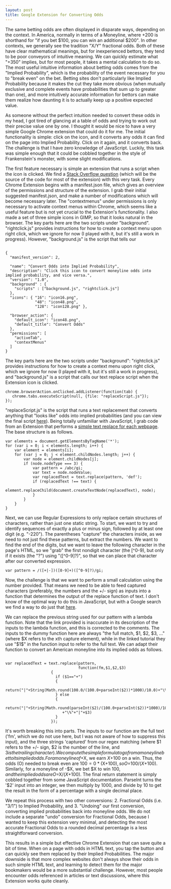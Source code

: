 ```yaml
---
layout: post
title: Google Extension for Converting Odds 
---
```


The same betting odds are often displayed in disparate ways, depending on the context. In America, normally in terms of a Moneyline, where +200 is shorthand for "if you bet $100, you can win an additional $200". In other contexts, we generally see the tradition "X/Y" fractional odds. Both of these have clear mathematical meanings, but for inexperienced bettors, they tend to be poor conveyors of intuitive meaning. We can quickly estimate what "+350" implies, but for most people, it takes a mental calculation to do so. The most useful intuitive information about betting odds comes from the "Implied Probability", which is the probability of the event necessary for you to "break even" on the bet. Betting sites don't particularly like Implied Probability because it makes the cut they take more obvious (when mutually exclusive and complete events have probabilities that sum up to greater than one), and more intuitively accurate information for bettors can make them realize how daunting it is to actually keep up a positive expected value.

As someone without the perfect intuition needed to convert these odds in my head, I got tired of glancing at a table of odds and trying to work out their precise value one by one. I thought it would be nice to have a very simple Google Chrome extension that could do it for me. The initial functionality is simple: click on the icon, and it converts any odds it can find on the page into Implied Probability. Click on it again, and it converts back. The challenge is that I have zero knowledge of JavaScript. Luckily, this task was simple enough that it could be cobbled together in the style of Frankenstein's monster, with some slight modifications.

The first feature necessary is simple an extension that runs a script when the icon is clicked. We find a [Stack Overflow question](https://stackoverflow.com/questions/7168362/run-script-each-time-chrome-extension-icon-clicked) (which will be the source of the code for most of the extension) with this very task. Every Chrome Extension begins with a manifest.json file, which gives an overview of the permissions and structure of the extension. I grab their initial suggested manifest.json, and make a number of modifications which will become necessary later. The "contextmenus" under permissions is only necessary to activate context menus within Chrome, which seems like a useful feature but is not yet crucial to the Extension's functionality. I also made a set of three simple icons in GIMP, so that it looks natural in the browser. The key parts here are the two scripts under "background". "rightclick.js" provides instructions for how to create a context menu upon right click, which we ignore for now (I played with it, but it's still a work in progress). However, "background.js" is the script that tells our  

~~~~

{
  "manifest_version": 2,

  "name": "Convert Odds into Implied Probability",
  "description": "Click this icon to convert moneyline odds into implied probability, and vice versa.",
  "version": "1.0",
  "background" : {
    "scripts" : ["background.js", "rightclick.js"]
  },
  "icons": { "16": "icon16.png",
             "48": "icon48.png",
             "128": "icon128.png" },

  "browser_action": {
    "default_icon": "icon48.png",
    "default_title": "Convert Odds"
  },
  "permissions": [
    "activeTab",
    "contextMenus"
  ]
}
~~~~

The key parts here are the two scripts under "background": "rightclick.js" provides instructions for how to create a context menu upon right click, which we ignore for now (I played with it, but it's still a work in progress), and "background.js" is a script that calls our text replace script when the Extension icon is clicked. 

~~~~
chrome.browserAction.onClicked.addListener(function(tab) {
   chrome.tabs.executeScript(null, {file: "replaceScript.js"});
});
~~~~

"replaceScript.js" is the script that  runs a text replacement that converts anything that "looks like" odds into implied probabilities (and you can view the final script [here](https://github.com/dylanpotteroconnell/oddsextension/blob/master/replaceScript.js)). Being totally unfamiliar with JavaScript, I grab code from an Extension that performs a [simple text replace for each webpage](https://9to5google.com/2015/06/14/how-to-make-a-chrome-extensions/). The base structure is as follows. 

~~~~
var elements = document.getElementsByTagName('*');
for (var i = 0; i < elements.length; i++) {
    var element = elements[i];
    for (var j = 0; j < element.childNodes.length; j++) {
        var node = element.childNodes[j];
        if (node.nodeType === 3) {
            var pattern = /abc/gi;
            var text = node.nodeValue;
            var replacedText = text.replace(pattern, 'def');
            if (replacedText !== text) {
                element.replaceChild(document.createTextNode(replacedText), node);
            }
        }
    }
}
~~~~


Next, we can use Regular Expressions to only replace certain structures of characters, rather than just one static string. To start, we want to try and identify sequences of exactly a plus or minus sign, followed by at least one digit (e.g. "-220"). The parentheses "capture" the characters inside, as we need to not just find these patterns, but extract the numbers. We want to find the end of the digits, but we want to leave the following character in the page's HTML, so we "grab" the first nondigit character (the [^0-9), but only if it exists (the "?") using "([^0-9]?)", so that we can place that character after our converted expression. 

~~~
var pattern = /([+|-])([0-9]+)([^0-9]?)/gi;
~~~~


Now, the challenge is that we want to perform a small calculation using the number provided. That means we need to be able to feed captured characters (preferably, the numbers and the +/- sign) as inputs into a function that determines the output of the replace function of text. I don't know of the optimal way to do this in JavaScript, but with a Google search we find a way to do just that [here](https://www.bennadel.com/blog/55-using-methods-in-javascript-replace-method.htm).

We can replace the previous string used for our pattern with a lambda function. Note that the link provided is inaccurate in its description of the inputs to the lambda function, and this is corrected to the comments. The inputs to the dummy function here are always "the full match, $1, $2, $3, ..." (where $X refers to the xth capture element), while in the linked tutorial they use "$1$" in the function input to refer to the full text. We can adapt their function to convert an American moneyline into its implied odds as follows.

~~~~

var replacedText = text.replace(pattern,
                                function(fm,$1,$2,$3)
				    {
				      if ($1=="+")
				      {
					return("|"+String(Math.round(100.0/(100.0+parseInt($2))*1000)/10.0)+"\%"+"|"+$3)
				      } else
				      {
					return("|"+String(Math.round(parseInt($2)/(100.0+parseInt($2))*1000)/10.0)
						 +"\%"+"|"+$3)
				      }
				    });
~~~~

It's worth breaking this into parts. The inputs to our function are the full text ('fm', which we do not use here, but I was not aware of how to suppress this input), and the three strings 'captured' from our regex matching (where $1 refers to the +/- sign, $2 is the number of the line, and $3 is the trailing character). We compute the simple formula to go from a moneyline bet to its implied odds. For a moneyline of +$X, we earn $X+$100 on a win. Thus, the odds (O) needed to break even are $100=0*($X+$100), so O=$100/($X+$100). Similarly, for a moneyline of -$X, we bet $X to win $100, and the implied odds are O=$X/($X+$100). The final return statement is simply cobbled together from some JavaScript documentation. ParseInt turns the '$2' input into an integer, we then multiply by 1000, and divide by 10 to get the result in the form of a percentage with a single decimal place.  

We repeat this process with two other conversions: 2. Fractional Odds (i.e. "3/1") to Implied Probability, and 3. "Undoing" our first conversion, converting implied probabilities back into moneyline odds. We do not include a separate "undo" conversion for Fractional Odds, because I wanted to keep this extension very minimal, and detecting the most accurate Fractional Odds to a rounded decimal percentage is a less straightforward conversion.

This results in a simple but effective Chrome Extension that can save quite a bit of time. When on a page with odds in HTML text, you tap the button and can quickly see them replaced by their Implied Probabilities. The major downside is that more complex websites don't always show their odds in such simple HTML text, and learning to detect them for the major bookmakers would be a more substantial challenge. However, most people encounter odds referenced in articles or text discussions, where this Extension works quite cleanly.


